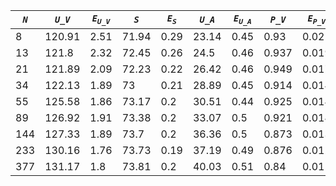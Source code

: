 ﻿| ***`N`*** | ***`U_V`*** | ***`E`<sub>`U_V`</sub>*** | ***`S`*** | ***`E`<sub>`S`</sub>*** | ***`U_A`*** | ***`E`<sub>`U_A`</sub>*** | ***`P_V`*** | ***`E`<sub>`P_V`</sub>*** | ***`P_A`*** | ***`E`<sub>`P_A`</sub>*** |
|-----------|-------------|---------------------------|-----------|-------------------------|-------------|---------------------------|-------------|---------------------------|-------------|---------------------------|
| 8         | 120.91      | 2.51                      | 71.94     | 0.29                    | 23.14       | 0.45                      | 0.93        | 0.021                     | 3.856       | 0.102                     |
| 13        | 121.8       | 2.32                      | 72.45     | 0.26                    | 24.5        | 0.46                      | 0.937       | 0.019                     | 3.538       | 0.08                      |
| 21        | 121.89      | 2.09                      | 72.23     | 0.22                    | 26.42       | 0.46                      | 0.949       | 0.017                     | 3.199       | 0.064                     |
| 34        | 122.13      | 1.89                      | 73        | 0.21                    | 28.89       | 0.45                      | 0.914       | 0.014                     | 2.877       | 0.054                     |
| 55        | 125.58      | 1.86                      | 73.17     | 0.2                     | 30.51       | 0.44                      | 0.925       | 0.014                     | 2.658       | 0.04                      |
| 89        | 126.92      | 1.91                      | 73.38     | 0.2                     | 33.07       | 0.5                       | 0.921       | 0.014                     | 2.487       | 0.04                      |
| 144       | 127.33      | 1.89                      | 73.7      | 0.2                     | 36.36       | 0.5                       | 0.873       | 0.013                     | 2.226       | 0.031                     |
| 233       | 130.16      | 1.76                      | 73.73     | 0.19                    | 37.19       | 0.49                      | 0.876       | 0.012                     | 2.161       | 0.029                     |
| 377       | 131.17      | 1.8                       | 73.81     | 0.2                     | 40.03       | 0.51                      | 0.84        | 0.011                     | 1.985       | 0.025                     |
